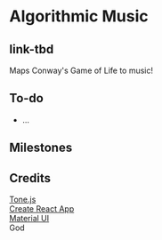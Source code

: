 # Algorithmic Music

## link-tbd

Maps Conway's Game of Life to music!

## To-do

- ...

## Milestones

## Credits

[Tone.js](https://tonejs.github.io/)  
[Create React App](https://github.com/facebook/create-react-app)  
[Material UI](https://mui.com/)  
God